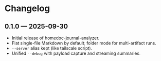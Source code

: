 # Changelog

## 0.1.0 — 2025-09-30
- Initial release of homedoc-journal-analyzer.
- Flat single-file Markdown by default; folder mode for multi-artifact runs.
- `--server` alias kept (like tailscale script).
- Unified `--debug` with payload capture and streaming summaries.
